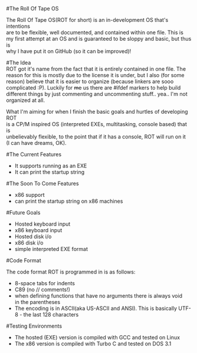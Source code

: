 #The Roll Of Tape OS

The Roll Of Tape OS(ROT for short) is an in-development OS that's intentions  
are to be flexible, well documented, and contained within one file. This is  
my first attempt at an OS and is guaranteed to be sloppy and basic, but thus is  
why I have put it on GitHub (so it can be improved)!  

#The Idea  
ROT got it's name from the fact that it is entirely contained in one file. The  
reason for this is mostly due to the license it is under, but I also (for some  
reason) believe that it is easier to organize (because linkers are sooo  
complicated :P). Luckily for ~~me~~ us there are #ifdef markers to help build  
different things by just commenting and uncommenting stuff.. yea.. I'm not  
organized at all.  

What I'm aiming for when I finish the basic goals and hurtles of developing ROT  
is a CP/M inspired OS (interpreted EXEs, multitasking, console based) that is  
unbelievably flexible, to the point that if it has a console, ROT will run on it  
(I can have dreams, OK).  

#The Current Features

 * It supports running as an EXE
 * It can print the startup string

#The Soon To Come Features

 * x86 support
 * can print the startup string on x86 machines

#Future Goals

 * Hosted keyboard input
 * x86 keyboard input
 * Hosted disk i/o
 * x86 disk i/o
 * simple interpreted EXE format

#Code Format

The code format ROT is programmed in is as follows:

 * 8-space tabs for indents
 * C89 (no // comments!)
 * when defining functions that have no arguments there is always void  
 in the parentheses
 * The encoding is in ASCII(aka US-ASCII and ANSI). This is basically
 UTF-8 - the  last 128 characters

#Testing Environments

 * The hosted (EXE) version is compiled with GCC and tested on Linux
 * The x86 version is compiled with Turbo C and tested on DOS 3.1
